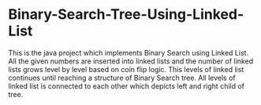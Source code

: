 # Binary-Search-Tree-Using-Linked-List
This is the java project which implements Binary Search using Linked List. All the given numbers are inserted into linked lists and the number of linked lists grows level by level based on coin flip logic. This levels of linked list continues until reaching a structure of Binary Search tree. All levels of linked list is connected to each other which depicts left and right child of tree.

